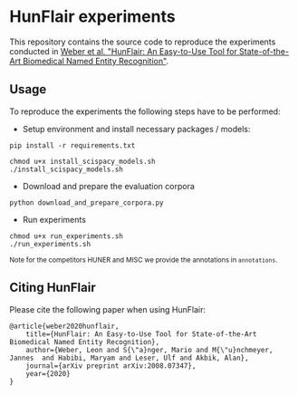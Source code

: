 # HunFlair experiments
This repository contains the source code to reproduce the experiments conducted in [Weber et al. 
"HunFlair: An Easy-to-Use Tool for State-of-the-Art Biomedical Named Entity Recognition"](https://arxiv.org/abs/2008.07347).

## Usage
To reproduce the experiments the following steps have to be performed:
* Setup environment and install necessary packages / models:
~~~
pip install -r requirements.txt

chmod u+x install_scispacy_models.sh
./install_scispacy_models.sh
~~~
* Download and prepare the evaluation corpora
~~~
python download_and_prepare_corpora.py 
~~~
* Run experiments
~~~
chmod u+x run_experiments.sh
./run_experiments.sh
~~~

<sub>Note for the competitors HUNER and MISC we provide the annotations in `annotations`.</sub>

## Citing HunFlair
Please cite the following paper when using HunFlair:
~~~
@article{weber2020hunflair,
    title={HunFlair: An Easy-to-Use Tool for State-of-the-Art Biomedical Named Entity Recognition},
    author={Weber, Leon and S{\"a}nger, Mario and M{\"u}nchmeyer, Jannes  and Habibi, Maryam and Leser, Ulf and Akbik, Alan},
    journal={arXiv preprint arXiv:2008.07347},
    year={2020}
}
~~~






